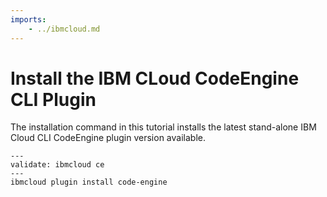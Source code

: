 ```yaml
---
imports:
    - ../ibmcloud.md
---
```


# Install the IBM CLoud CodeEngine CLI Plugin

The installation command in this tutorial installs the latest stand-alone IBM Cloud CLI CodeEngine plugin version available.

```shell
---
validate: ibmcloud ce
---
ibmcloud plugin install code-engine
```
